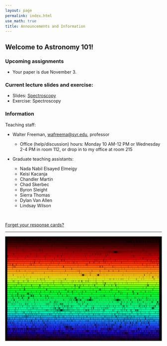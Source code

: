 ```yaml
---
layout: page 
permalink: index.html
use_math: true 
title: Announcements and Information
---
```


## Welcome to Astronomy 101!

### Upcoming assignments

* Your paper is due November 3. 


### Current lecture slides and exercise:

* Slides: <a href="slides/lecture17/lecture17.pdf">Spectroscopy</a>
* Exercise: Spectroscopy


### Information

Teaching staff:

* Walter Freeman, <wafreema@syr.edu>, professor
  * Office (help/discussion) hours: Monday 10 AM-12 PM or Wednesday 2-4 PM in room 112, or drop in to my office at room 215

* Graduate teaching assistants:
  - Nada Nabil Elsayed Elmeigy
  - Keisi Kacanja
  - Chandler Martin
  - Chad Skerbec
  - Byron Sleight
  - Sierra Thomas
  - Dylan Van Allen
  - Lindsay Wilson
    
<br>


<a href="cards.html">Forget your response cards?</a>

---

<center> <img src="solarspectrum.jpg">
<br>
